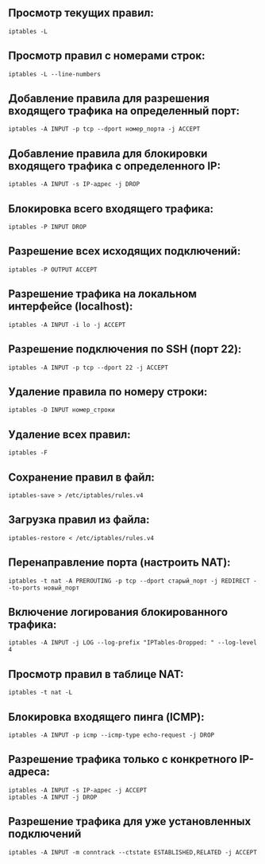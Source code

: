 ## Просмотр текущих правил:

```
iptables -L
```

## Просмотр правил с номерами строк:

```
iptables -L --line-numbers
```

## Добавление правила для разрешения входящего трафика на определенный порт:

```
iptables -A INPUT -p tcp --dport номер_порта -j ACCEPT
```

## Добавление правила для блокировки входящего трафика с определенного IP:

```
iptables -A INPUT -s IP-адрес -j DROP
```

## Блокировка всего входящего трафика:

```
iptables -P INPUT DROP
```

## Разрешение всех исходящих подключений:

```
iptables -P OUTPUT ACCEPT
```

## Разрешение трафика на локальном интерфейсе (localhost):

```
iptables -A INPUT -i lo -j ACCEPT
```

## Разрешение подключения по SSH (порт 22):

```
iptables -A INPUT -p tcp --dport 22 -j ACCEPT
```

## Удаление правила по номеру строки:

```
iptables -D INPUT номер_строки
```

## Удаление всех правил:

```
iptables -F
```

## Сохранение правил в файл:

```
iptables-save > /etc/iptables/rules.v4
```

## Загрузка правил из файла:

```
iptables-restore < /etc/iptables/rules.v4
```

## Перенаправление порта (настроить NAT):

```
iptables -t nat -A PREROUTING -p tcp --dport старый_порт -j REDIRECT --to-ports новый_порт
```

## Включение логирования блокированного трафика:

```
iptables -A INPUT -j LOG --log-prefix "IPTables-Dropped: " --log-level 4
```

## Просмотр правил в таблице NAT:

```
iptables -t nat -L
```

## Блокировка входящего пинга (ICMP):

```
iptables -A INPUT -p icmp --icmp-type echo-request -j DROP
```

## Разрешение трафика только с конкретного IP-адреса:

```
iptables -A INPUT -s IP-адрес -j ACCEPT
iptables -A INPUT -j DROP
```

## Разрешение трафика для уже установленных подключений
```
iptables -A INPUT -m conntrack --ctstate ESTABLISHED,RELATED -j ACCEPT
```
